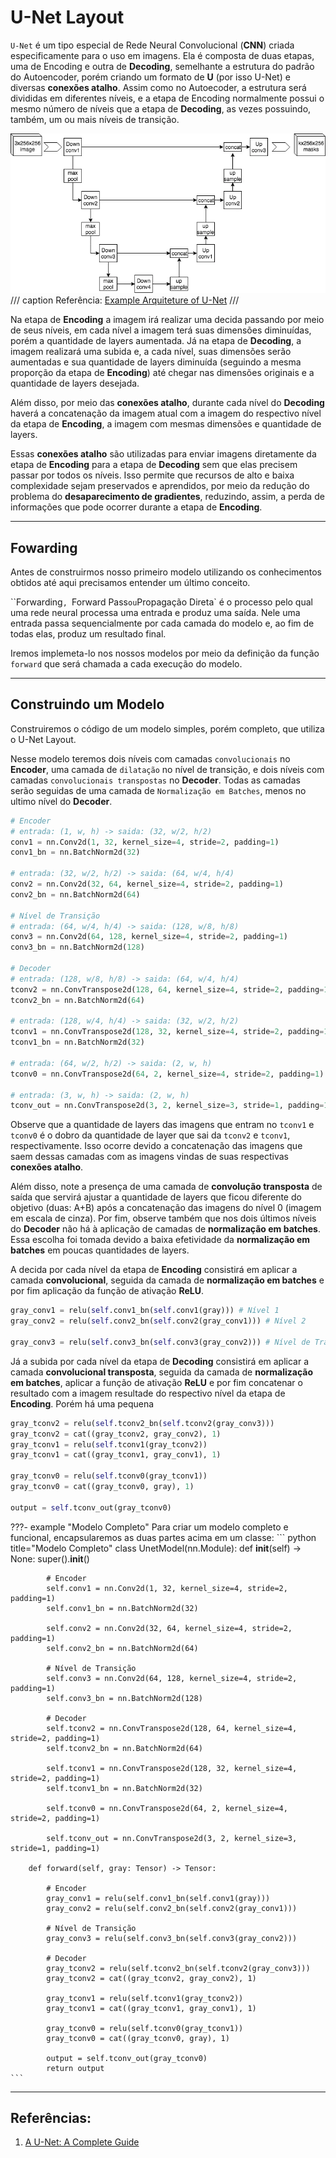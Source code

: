 # **U-Net Layout**

`U-Net` é um tipo especial de Rede Neural Convolucional (**CNN**) criada especificamente para o uso em imagens. Ela é composta de duas etapas, uma de Encoding e outra de **Decoding**, semelhante a estrutura do padrão do Autoencoder, porém criando um formato de **U** (por isso U-Net) e diversas **conexões atalho**. Assim como no Autoecoder, a estrutura será divididas em diferentes níveis, e a etapa de Encoding normalmente possui o mesmo número de níveis que a etapa de **Decoding**, as vezes possuindo, também, um ou mais níveis de transição.

![Exemplo de U-Net](./img/u-net.png)
/// caption
Referência: [Example Arquiteture of U-Net](https://commons.wikimedia.org/wiki/File:Example_architecture_of_U-Net_for_producing_k_256-by-256_image_masks_for_a_256-by-256_RGB_image.png)
///

Na etapa de **Encoding** a imagem irá realizar uma decida passando por meio de seus níveis, em cada nível a imagem terá suas dimensões diminuídas, porém a quantidade de layers aumentada. Já na etapa de **Decoding**, a imagem realizará uma subida e, a cada nível, suas dimensões serão aumentadas e sua quantidade de layers diminuída (seguindo a mesma proporção da etapa de **Encoding**) até chegar nas dimensões originais e a quantidade de layers desejada. 

Além disso, por meio das **conexões atalho**, durante cada nível do **Decoding** haverá a concatenação da imagem atual com a imagem do respectivo nível da etapa de **Encoding**, a imagem com mesmas dimensões e quantidade de layers.

Essas **conexões atalho** são utilizadas para enviar imagens diretamente da etapa de **Encoding** para a etapa de **Decoding** sem que elas precisem passar por todos os níveis. Isso permite que recursos de alto e baixa complexidade sejam preservados e aprendidos, por meio da redução do problema do **desaparecimento de gradientes**, reduzindo, assim, a perda de informações que pode ocorrer durante a etapa de **Encoding**.
___
## **Fowarding**
Antes de construirmos nosso primeiro modelo utilizando os conhecimentos obtidos até aqui precisamos entender um último conceito.

``Forwarding`, `Forward Pass` ou `Propagação Direta` é o processo pelo qual uma rede neural processa uma entrada e produz uma saída. Nele uma entrada passa sequencialmente por cada camada do modelo e, ao fim de todas elas, produz um resultado final.

Iremos implemeta-lo nos nossos modelos por meio da definição da função `forward` que será chamada a cada execução do modelo.
___
## **Construindo um Modelo**

Construiremos o código de um modelo simples, porém completo, que utiliza o U-Net Layout.

Nesse modelo teremos dois níveis com  camadas `convolucionais` no **Encoder**, uma camada de `dilatação` no nível de transição, e dois níveis com camadas `convolucionais transpostas` no **Decoder**. Todas as camadas serão seguidas de uma camada de `Normalização em Batches`, menos no ultimo nível do **Decoder**.

``` python title="Declaração das Camadas"
# Encoder
# entrada: (1, w, h) -> saida: (32, w/2, h/2)
conv1 = nn.Conv2d(1, 32, kernel_size=4, stride=2, padding=1) 
conv1_bn = nn.BatchNorm2d(32)

# entrada: (32, w/2, h/2) -> saida: (64, w/4, h/4)
conv2 = nn.Conv2d(32, 64, kernel_size=4, stride=2, padding=1)
conv2_bn = nn.BatchNorm2d(64)

# Nível de Transição
# entrada: (64, w/4, h/4) -> saida: (128, w/8, h/8)
conv3 = nn.Conv2d(64, 128, kernel_size=4, stride=2, padding=1)
conv3_bn = nn.BatchNorm2d(128)

# Decoder
# entrada: (128, w/8, h/8) -> saida: (64, w/4, h/4)
tconv2 = nn.ConvTranspose2d(128, 64, kernel_size=4, stride=2, padding=1)
tconv2_bn = nn.BatchNorm2d(64)

# entrada: (128, w/4, h/4) -> saida: (32, w/2, h/2)
tconv1 = nn.ConvTranspose2d(128, 32, kernel_size=4, stride=2, padding=1)
tconv1_bn = nn.BatchNorm2d(32)

# entrada: (64, w/2, h/2) -> saida: (2, w, h)
tconv0 = nn.ConvTranspose2d(64, 2, kernel_size=4, stride=2, padding=1)

# entrada: (3, w, h) -> saida: (2, w, h)
tconv_out = nn.ConvTranspose2d(3, 2, kernel_size=3, stride=1, padding=1)

```
Observe que a quantidade de layers das imagens que entram no `tconv1` e `tconv0` é o dobro da quantidade de layer que sai da `tconv2` e `tconv1`, respectivamente. Isso ocorre devido a concatenação das imagens que saem dessas camadas com as imagens vindas de suas respectivas **conexões atalho**. 

Além disso, note a presença de uma camada de **convolução transposta** de saída que servirá ajustar a quantidade de layers que ficou diferente do objetivo (duas: A+B) após a concatenação das imagens do nível 0 (imagem em escala de cinza). Por fim, observe também que nos dois últimos níveis do **Decoder** não há à aplicação de camadas de **normalização em batches**. Essa escolha foi tomada devido a baixa efetividade da **normalização em batches** em poucas quantidades de layers.

A decida por cada nível da etapa de **Encoding** consistirá em aplicar a camada **convolucional**, seguida da camada de **normalização em batches** e por fim aplicação da função de ativação **ReLU**. 
``` python title="Função de Forwarding (Encoder)"
gray_conv1 = relu(self.conv1_bn(self.conv1(gray))) # Nível 1
gray_conv2 = relu(self.conv2_bn(self.conv2(gray_conv1))) # Nível 2

gray_conv3 = relu(self.conv3_bn(self.conv3(gray_conv2))) # Nível de Transição
```

Já a subida por cada nível da etapa de **Decoding** consistirá em aplicar a camada **convolucional transposta**, seguida da camada de **normalização em batches**, aplicar a função de ativação **ReLU** e por fim concatenar o resultado com a imagem resultade do respectivo nível da etapa de **Encoding**.
Porém há uma pequena 
``` python title="Função de Forwarding (Decoder)"
gray_tconv2 = relu(self.tconv2_bn(self.tconv2(gray_conv3)))
gray_tconv2 = cat((gray_tconv2, gray_conv2), 1)
gray_tconv1 = relu(self.tconv1(gray_tconv2))
gray_tconv1 = cat((gray_tconv1, gray_conv1), 1)

gray_tconv0 = relu(self.tconv0(gray_tconv1))
gray_tconv0 = cat((gray_tconv0, gray), 1)

output = self.tconv_out(gray_tconv0)
```

???- example "Modelo Completo"
    Para criar um modelo completo e funcional, encapsularemos as duas partes acima em um classe:
    ``` python title="Modelo Completo"
    class UnetModel(nn.Module):
        def __init__(self) -> None:
            super().__init__()

            # Encoder
            self.conv1 = nn.Conv2d(1, 32, kernel_size=4, stride=2, padding=1)
            self.conv1_bn = nn.BatchNorm2d(32)

            self.conv2 = nn.Conv2d(32, 64, kernel_size=4, stride=2, padding=1)
            self.conv2_bn = nn.BatchNorm2d(64)
            
            # Nível de Transição
            self.conv3 = nn.Conv2d(64, 128, kernel_size=4, stride=2, padding=1)
            self.conv3_bn = nn.BatchNorm2d(128)

            # Decoder
            self.tconv2 = nn.ConvTranspose2d(128, 64, kernel_size=4, stride=2, padding=1)
            self.tconv2_bn = nn.BatchNorm2d(64)

            self.tconv1 = nn.ConvTranspose2d(128, 32, kernel_size=4, stride=2, padding=1)
            self.tconv1_bn = nn.BatchNorm2d(32)

            self.tconv0 = nn.ConvTranspose2d(64, 2, kernel_size=4, stride=2, padding=1)
            
            self.tconv_out = nn.ConvTranspose2d(3, 2, kernel_size=3, stride=1, padding=1)

        def forward(self, gray: Tensor) -> Tensor:

            # Encoder
            gray_conv1 = relu(self.conv1_bn(self.conv1(gray)))
            gray_conv2 = relu(self.conv2_bn(self.conv2(gray_conv1)))

            # Nível de Transição
            gray_conv3 = relu(self.conv3_bn(self.conv3(gray_conv2)))
            
            # Decoder
            gray_tconv2 = relu(self.tconv2_bn(self.tconv2(gray_conv3)))
            gray_tconv2 = cat((gray_tconv2, gray_conv2), 1)
            
            gray_tconv1 = relu(self.tconv1(gray_tconv2))
            gray_tconv1 = cat((gray_tconv1, gray_conv1), 1)
            
            gray_tconv0 = relu(self.tconv0(gray_tconv1))
            gray_tconv0 = cat((gray_tconv0, gray), 1)
            
            output = self.tconv_out(gray_tconv0)
            return output
    ```

___
## **Referências:**

1. [A U-Net: A Complete Guide](https://medium.com/@alejandro.itoaramendia/decoding-the-u-net-a-complete-guide-810b1c6d56d8)
